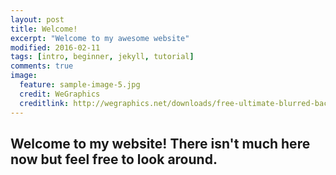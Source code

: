 ```yaml
---
layout: post
title: Welcome!
excerpt: "Welcome to my awesome website"
modified: 2016-02-11
tags: [intro, beginner, jekyll, tutorial]
comments: true
image:
  feature: sample-image-5.jpg
  credit: WeGraphics
  creditlink: http://wegraphics.net/downloads/free-ultimate-blurred-background-pack/
---
```


## Welcome to my website! There isn't much here now but feel free to look around.
